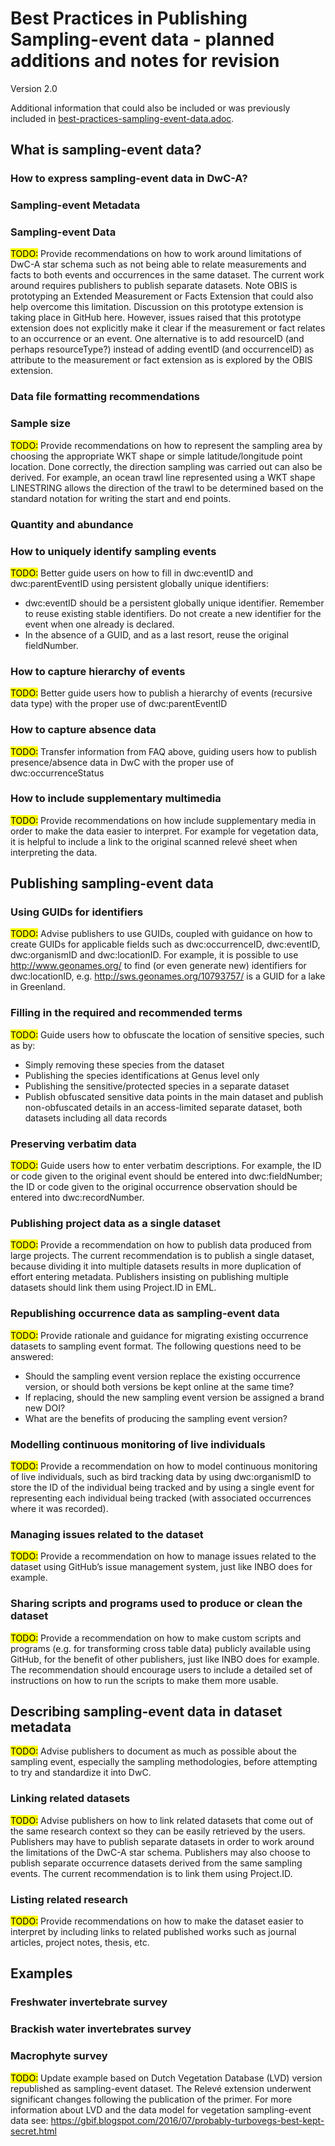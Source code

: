 # Best Practices in Publishing Sampling-event data - planned additions and notes for revision

Version 2.0

Additional information that could also be included or was previously included in [best-practices-sampling-event-data.adoc](best-practices-sampling-event-data.adoc).

## What is sampling-event data?
### How to express sampling-event data in DwC-A?
### Sampling-event Metadata
### Sampling-event Data

<mark>TODO:</mark> Provide recommendations on how to work around limitations of DwC-A star schema such as not being able to relate measurements and facts to both events and occurrences in the same dataset. The current work around requires publishers to publish separate datasets. Note OBIS is prototyping an Extended Measurement or Facts Extension that could also help overcome this limitation. Discussion on this prototype extension is taking place in GitHub here. However, issues raised that this prototype extension does not explicitly make it clear if the measurement or fact relates to an occurrence or an event. One alternative is to add resourceID (and perhaps resourceType?) instead of adding eventID (and occurrenceID) as attribute to the measurement or fact extension as is explored by the OBIS extension.

### Data file formatting recommendations
### Sample size

<mark>TODO:</mark> Provide recommendations on how to represent the sampling area by choosing the appropriate WKT shape or simple latitude/longitude point location. Done correctly, the direction sampling was carried out can also be derived. For example, an ocean trawl line represented using a WKT shape LINESTRING allows the direction of the trawl to be determined based on the standard notation for writing the start and end points.

### Quantity and abundance
### How to uniquely identify sampling events

<mark>TODO:</mark> Better guide users on how to fill in dwc:eventID and dwc:parentEventID using persistent globally unique identifiers:

* dwc:eventID should be a persistent globally unique identifier. Remember to reuse existing stable identifiers. Do not create a new identifier for the event when one already is declared.
* In the absence of a GUID, and as a last resort, reuse the original fieldNumber.

### How to capture hierarchy of events

<mark>TODO:</mark> Better guide users how to publish a hierarchy of events (recursive data type) with the proper use of dwc:parentEventID

### How to capture absence data

<mark>TODO:</mark> Transfer information from FAQ above, guiding users how to publish presence/absence data in DwC with the proper use of dwc:occurrenceStatus

### How to include supplementary multimedia

<mark>TODO:</mark> Provide recommendations on how include supplementary media in order to make the data easier to interpret. For example for vegetation data, it is helpful to include a link to the original scanned relevé sheet when interpreting the data.

## Publishing sampling-event data
### Using GUIDs for identifiers

<mark>TODO:</mark> Advise publishers to use GUIDs, coupled with guidance on how to create GUIDs for applicable fields such as dwc:occurrenceID, dwc:eventID, dwc:organismID and dwc:locationID. For example, it is possible to use http://www.geonames.org/ to find (or even generate new) identifiers for dwc:locationID, e.g. http://sws.geonames.org/10793757/ is a GUID for a lake in Greenland.

### Filling in the required and recommended terms

<mark>TODO:</mark> Guide users how to obfuscate the location of sensitive species, such as by:
- Simply removing these species from the dataset
- Publishing the species identifications at Genus level only
- Publishing the sensitive/protected species in a separate dataset
- Publish obfuscated sensitive data points in the main dataset and publish non-obfuscated details in an access-limited separate dataset, both datasets including all data records

### Preserving verbatim data

<mark>TODO:</mark> Guide users how to enter verbatim descriptions. For example, the ID or code given to the original event should be entered into dwc:fieldNumber; the ID or code given to the original occurrence observation should be entered into dwc:recordNumber.

### Publishing project data as a single dataset

<mark>TODO:</mark> Provide a recommendation on how to publish data produced from large projects. The current recommendation is to publish a single dataset, because dividing it into multiple datasets results in more duplication of effort entering metadata. Publishers insisting on publishing multiple datasets should link them using Project.ID in EML.

### Republishing occurrence data as sampling-event data

<mark>TODO:</mark> Provide rationale and guidance for migrating existing occurrence datasets to sampling event format. The following questions need to be answered:
- Should the sampling event version replace the existing occurrence version, or should both versions be kept online at the same time?
- If replacing, should the new sampling event version be assigned a brand new DOI?
- What are the benefits of producing the sampling event version?

### Modelling continuous monitoring of live individuals

<mark>TODO:</mark> Provide a recommendation on how to model continuous monitoring of live individuals, such as bird tracking data by using dwc:organismID to store the ID of the individual being tracked and by using a single event for representing each individual being tracked (with associated occurrences where it was recorded).

### Managing issues related to the dataset

<mark>TODO:</mark> Provide a recommendation on how to manage issues related to the dataset using GitHub’s issue management system, just like INBO does for example.

### Sharing scripts and programs used to produce or clean the dataset

<mark>TODO:</mark> Provide a recommendation on how to make custom scripts and programs (e.g. for transforming cross table data) publicly available using GitHub, for the benefit of other publishers, just like INBO does for example. The recommendation should encourage users to include a detailed set of instructions on how to run the scripts to make them more usable.

## Describing sampling-event data in dataset metadata

<mark>TODO:</mark> Advise publishers to document as much as possible about the sampling event, especially the sampling methodologies, before attempting to try and standardize it into DwC.

### Linking related datasets

<mark>TODO:</mark> Advise publishers on how to link related datasets that come out of the same research context so they can be easily retrieved by the users. Publishers may have to publish separate datasets in order to work around the limitations of the DwC-A star schema. Publishers may also choose to publish separate occurrence datasets derived from the same sampling events. The current recommendation is to link them using Project.ID.

### Listing related research

<mark>TODO:</mark> Provide recommendations on how to make the dataset easier to interpret by including links to related published works such as journal articles, project notes, thesis, etc.

## Examples
### Freshwater invertebrate survey
### Brackish water invertebrates survey
### Macrophyte survey

<mark>TODO:</mark> Update example based on Dutch Vegetation Database (LVD) version republished as sampling-event dataset. The Relevé extension underwent significant changes following the publication of the primer. For more information about LVD and the data model for vegetation sampling-event data see: https://gbif.blogspot.com/2016/07/probably-turbovegs-best-kept-secret.html
